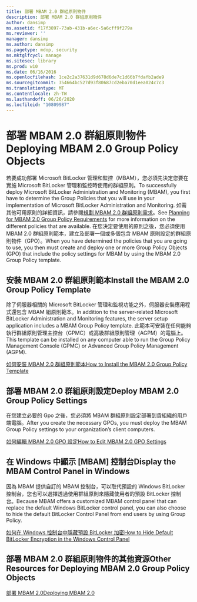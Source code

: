 ```yaml
---
title: 部署 MBAM 2.0 群組原則物件
description: 部署 MBAM 2.0 群組原則物件
author: dansimp
ms.assetid: f17f3897-73ab-431b-a6ec-5a6cff9f279a
ms.reviewer: ''
manager: dansimp
ms.author: dansimp
ms.pagetype: mdop, security
ms.mktglfcycl: manage
ms.sitesec: library
ms.prod: w10
ms.date: 06/16/2016
ms.openlocfilehash: 1ce2c2a37631d9d678d6de7c1d66b7fdafb2ade9
ms.sourcegitcommit: 354664bc527d93f80687cd2eba70d1eea024c7c3
ms.translationtype: MT
ms.contentlocale: zh-TW
ms.lasthandoff: 06/26/2020
ms.locfileid: "10809987"
---
```

# <span data-ttu-id="63f65-103">部署 MBAM 2.0 群組原則物件</span><span class="sxs-lookup"><span data-stu-id="63f65-103">Deploying MBAM 2.0 Group Policy Objects</span></span>


<span data-ttu-id="63f65-104">若要成功部署 Microsoft BitLocker 管理和監控（MBAM），您必須先決定您要在實施 Microsoft BitLocker 管理和監控時使用的群組原則。</span><span class="sxs-lookup"><span data-stu-id="63f65-104">To successfully deploy Microsoft BitLocker Administration and Monitoring (MBAM), you first have to determine the Group Policies that you will use in your implementation of Microsoft BitLocker Administration and Monitoring.</span></span> <span data-ttu-id="63f65-105">如需其他可用原則的詳細資訊，請參閱[規劃 MBAM 2.0 群組原則需求](planning-for-mbam-20-group-policy-requirements-mbam-2.md)。</span><span class="sxs-lookup"><span data-stu-id="63f65-105">See [Planning for MBAM 2.0 Group Policy Requirements](planning-for-mbam-20-group-policy-requirements-mbam-2.md) for more information on the different policies that are available.</span></span> <span data-ttu-id="63f65-106">在您決定要使用的原則之後，您必須使用 MBAM 2.0 群組原則範本，建立及部署一個或多個包含 MBAM 原則設定的群組原則物件（GPO）。</span><span class="sxs-lookup"><span data-stu-id="63f65-106">When you have determined the policies that you are going to use, you then must create and deploy one or more Group Policy Objects (GPO) that include the policy settings for MBAM by using the MBAM 2.0 Group Policy template.</span></span>

## <span data-ttu-id="63f65-107">安裝 MBAM 2.0 群組原則範本</span><span class="sxs-lookup"><span data-stu-id="63f65-107">Install the MBAM 2.0 Group Policy Template</span></span>


<span data-ttu-id="63f65-108">除了伺服器相關的 Microsoft BitLocker 管理和監視功能之外，伺服器安裝應用程式還包含 MBAM 組原則範本。</span><span class="sxs-lookup"><span data-stu-id="63f65-108">In addition to the server-related Microsoft BitLocker Administration and Monitoring features, the server setup application includes a MBAM Group Policy template.</span></span> <span data-ttu-id="63f65-109">此範本可安裝在任何能夠執行群組原則管理主控台（GPMC）或高級群組原則管理（AGPM）的電腦上。</span><span class="sxs-lookup"><span data-stu-id="63f65-109">This template can be installed on any computer able to run the Group Policy Management Console (GPMC) or Advanced Group Policy Management (AGPM).</span></span>

[<span data-ttu-id="63f65-110">如何安裝 MBAM 2.0 群組原則範本</span><span class="sxs-lookup"><span data-stu-id="63f65-110">How to Install the MBAM 2.0 Group Policy Template</span></span>](how-to-install-the-mbam-20-group-policy-template-mbam-2.md)

## <span data-ttu-id="63f65-111">部署 MBAM 2.0 群組原則設定</span><span class="sxs-lookup"><span data-stu-id="63f65-111">Deploy MBAM 2.0 Group Policy Settings</span></span>


<span data-ttu-id="63f65-112">在您建立必要的 Gpo 之後，您必須將 MBAM 群組原則設定部署到貴組織的用戶端電腦。</span><span class="sxs-lookup"><span data-stu-id="63f65-112">After you create the necessary GPOs, you must deploy the MBAM Group Policy settings to your organization’s client computers.</span></span>

[<span data-ttu-id="63f65-113">如何編輯 MBAM 2.0 GPO 設定</span><span class="sxs-lookup"><span data-stu-id="63f65-113">How to Edit MBAM 2.0 GPO Settings</span></span>](how-to-edit-mbam-20-gpo-settings-mbam-2.md)

## <span data-ttu-id="63f65-114">在 Windows 中顯示 [MBAM] 控制台</span><span class="sxs-lookup"><span data-stu-id="63f65-114">Display the MBAM Control Panel in Windows</span></span>


<span data-ttu-id="63f65-115">因為 MBAM 提供自訂的 MBAM 控制台，可以取代預設的 Windows BitLocker 控制台，您也可以選擇透過使用群組原則來隱藏使用者的預設 BitLocker 控制台。</span><span class="sxs-lookup"><span data-stu-id="63f65-115">Because MBAM offers a customized MBAM control panel that can replace the default Windows BitLocker control panel, you can also choose to hide the default BitLocker Control Panel from end users by using Group Policy.</span></span>

[<span data-ttu-id="63f65-116">如何在 Windows 控制台中隱藏預設 BitLocker 加密</span><span class="sxs-lookup"><span data-stu-id="63f65-116">How to Hide Default BitLocker Encryption in the Windows Control Panel</span></span>](how-to-hide-default-bitlocker-encryption-in-the-windows-control-panel-mbam-2.md)

## <span data-ttu-id="63f65-117">部署 MBAM 2.0 群組原則物件的其他資源</span><span class="sxs-lookup"><span data-stu-id="63f65-117">Other Resources for Deploying MBAM 2.0 Group Policy Objects</span></span>


[<span data-ttu-id="63f65-118">部署 MBAM 2.0</span><span class="sxs-lookup"><span data-stu-id="63f65-118">Deploying MBAM 2.0</span></span>](deploying-mbam-20-mbam-2.md)

 

 






